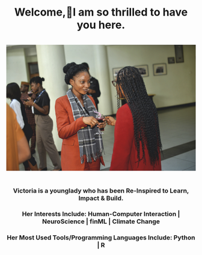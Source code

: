 <!DOCTYPE HTML>
<html>
<head>
  <meta charset="utf-8">
  <meta name="viewport" content="width=device-width, initial-scale=1.0"> 
  </head>
 
<body> 
  
  <h1 align="center"> Welcome,🤝I am so thrilled to have you here. </h1>
  
  
   <br>                 
  <div >
      <img src="victoria_okesipe_github.jpg">
  </div>
   <br/>
 
 <h3 align="center"> Victoria is a younglady who has been Re-Inspired to Learn, Impact & Build. </h3>
 <h3 align="center"> Her Interests Include: Human-Computer Interaction | NeuroScience | finML | Climate Change </h3>
 <h3 align="center"> Her Most Used Tools/Programming Languages Include: Python | R  </h3>
  
 
  
    
    
</body>
</html>
